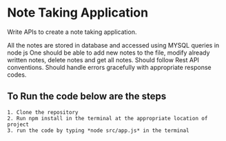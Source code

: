 # Note Taking Application
Write APIs to create a note taking application.

All the notes are stored in database and accessed using MYSQL queries in node js
One should be able to add new notes to the file, modify already written notes, delete notes and get all notes.
Should follow Rest API conventions.
Should handle errors gracefully with appropriate response codes.

## To Run the code below are the steps
```
1. Clone the repository
2. Run npm install in the terminal at the appropriate location of project
3. run the code by typing *node src/app.js* in the terminal

```
